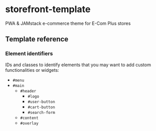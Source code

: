 # storefront-template

PWA &amp; JAMstack e-commerce theme for E-Com Plus stores

## Template reference

### Element identifiers

IDs and classes to identify elements that you may
want to add custom functionalities or widgets:

- `#menu`
- `#main`
  - `#header`
    - `#logo`
    - `#user-button`
    - `#cart-button`
    - `#search-form`
  - `#content`
  - `#overlay`
